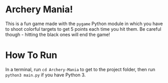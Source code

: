 # Archery Mania!
This is a fun game made with the `pygame` Python module in which you have to shoot colorful targets to get 5 points each time you hit them. Be careful though - hitting the black ones will end the game!

# How To Run

In a terminal, run `cd Archery-Mania` to get to the project folder, then run `python3 main.py` if you have Python 3.
